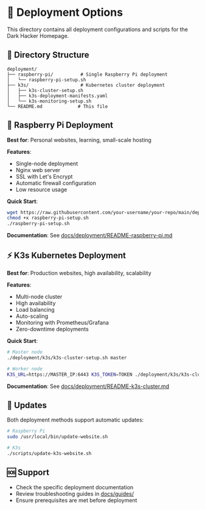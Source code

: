 # 🚀 Deployment Options

This directory contains all deployment configurations and scripts for the Dark Hacker Homepage.

## 📁 Directory Structure

```
deployment/
├── raspberry-pi/          # Single Raspberry Pi deployment
│   └── raspberry-pi-setup.sh
├── k3s/                   # Kubernetes cluster deployment
│   ├── k3s-cluster-setup.sh
│   ├── k3s-deployment-manifests.yaml
│   └── k3s-monitoring-setup.sh
└── README.md             # This file
```

## 🍓 Raspberry Pi Deployment

**Best for**: Personal websites, learning, small-scale hosting

**Features**:
- Single-node deployment
- Nginx web server
- SSL with Let's Encrypt
- Automatic firewall configuration
- Low resource usage

**Quick Start**:
```bash
wget https://raw.githubusercontent.com/your-username/your-repo/main/deployment/raspberry-pi/raspberry-pi-setup.sh
chmod +x raspberry-pi-setup.sh
./raspberry-pi-setup.sh
```

**Documentation**: See [docs/deployment/README-raspberry-pi.md](../docs/deployment/README-raspberry-pi.md)

## ⚡ K3s Kubernetes Deployment

**Best for**: Production websites, high availability, scalability

**Features**:
- Multi-node cluster
- High availability
- Load balancing
- Auto-scaling
- Monitoring with Prometheus/Grafana
- Zero-downtime deployments

**Quick Start**:
```bash
# Master node
./deployment/k3s/k3s-cluster-setup.sh master

# Worker node
K3S_URL=https://MASTER_IP:6443 K3S_TOKEN=TOKEN ./deployment/k3s/k3s-cluster-setup.sh worker
```

**Documentation**: See [docs/deployment/README-k3s-cluster.md](../docs/deployment/README-k3s-cluster.md)

## 🔄 Updates

Both deployment methods support automatic updates:

```bash
# Raspberry Pi
sudo /usr/local/bin/update-website.sh

# K3s
./scripts/update-k3s-website.sh
```

## 🆘 Support

- Check the specific deployment documentation
- Review troubleshooting guides in [docs/guides/](../docs/guides/)
- Ensure prerequisites are met before deployment

